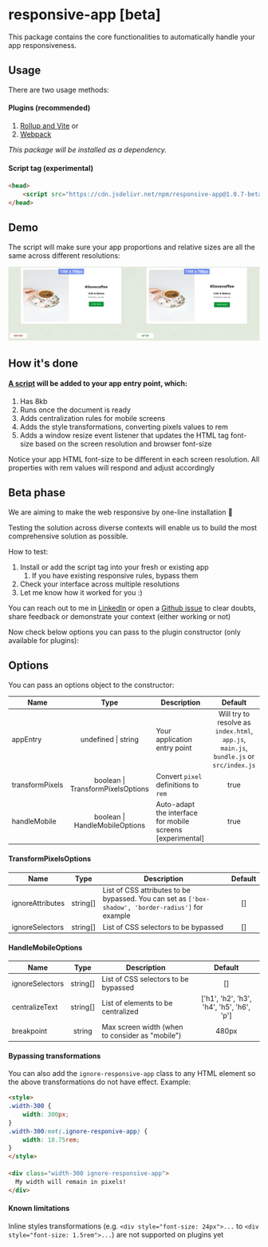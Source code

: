 # responsive-app [beta]

This package contains the core functionalities to automatically handle your app responsiveness.

## Usage

There are two usage methods:

#### Plugins (recommended)

1. [Rollup and Vite](https://www.npmjs.com/package/rollup-plugin-responsive-app) or
2. [Webpack](https://www.npmjs.com/package/webpack-plugin-responsive-app)

_This package will be installed as a dependency._

#### Script tag (experimental)

```HTML
<head>
    <script src="https://cdn.jsdelivr.net/npm/responsive-app@1.0.7-beta.0/dist/browser-bundle.min.js"></script>
</head>
```

## Demo
The script will make sure your app proportions and relative sizes are all the same across different resolutions:

![Responsive app demo](responsive-app-demo.gif)

## How it's done

#### [A script](https://github.com/arthursb2016/responsive-app/blob/master/src/script.ts) will be added to your app entry point, which:

1. Has 8kb
2. Runs once the document is ready
3. Adds centralization rules for mobile screens
4. Adds the style transformations, converting pixels values to rem
5. Adds a window resize event listener that updates the HTML tag font-size based on the screen resolution and browser font-size

Notice your app HTML font-size to be different in each screen resolution. All properties with rem values will respond and adjust accordingly

## Beta phase

We are aiming to make the web responsive by one-line installation 🚀

Testing the solution across diverse contexts will enable us to build the most comprehensive solution as possible.

How to test:

1. Install or add the script tag into your fresh or existing app
    1. If you have existing responsive rules, bypass them
2. Check your interface across multiple resolutions
3. Let me know how it worked for you :)

You can reach out to me in [LinkedIn](https://www.linkedin.com/in/artsborba/) or open a [Github issue](https://github.com/arthursb2016/responsive-app/issues) to clear doubts, share feedback or demonstrate your context (either working or not)

Now check below options you can pass to the plugin constructor (only available for plugins):


## Options

You can pass an options object to the constructor:

| Name  | Type | Description | Default | 
| ------------- |:-------------:| ------------- |:-------------:|
| appEntry  | undefined \| string | Your application entry point | Will try to resolve as `index.html`, `app.js`, `main.js`, `bundle.js` or `src/index.js` | 
| transformPixels  | boolean \| TransformPixelsOptions | Convert `pixel` definitions to `rem` | true | 
| handleMobile  | boolean \| HandleMobileOptions | Auto-adapt the interface for mobile screens [experimental] | true |

#### TransformPixelsOptions

| Name  | Type | Description | Default | 
| ------------- |:-------------:| ------------- |:-------------:|
| ignoreAttributes  | string[] | List of CSS attributes to be bypassed. You can set as `['box-shadow', 'border-radius']` for example | [] | 
| ignoreSelectors  | string[] | List of CSS selectors to be bypassed| [] | 

#### HandleMobileOptions

| Name  | Type | Description | Default | 
| ------------- |:-------------:| ------------- |:-------------:|
| ignoreSelectors  | string[] | List of CSS selectors to be bypassed| [] | 
| centralizeText | string[] | List of elements to be centralized | ['h1', 'h2', 'h3', 'h4', 'h5', 'h6', 'p'] |
| breakpoint | string | Max screen width (when to consider as "mobile") | 480px


#### Bypassing transformations

You can also add the `ignore-responsive-app` class to any HTML element so the above transformations do not have effect. Example:

```HTML
<style>
.width-300 {
    width: 300px;
}
.width-300:not(.ignore-responive-app) {
    width: 18.75rem;
}
</style>

<div class="width-300 ignore-responsive-app">
  My width will remain in pixels!
</div>
```

#### Known limitations

Inline styles transformations (e.g. `<div style="font-size: 24px">...` to `<div style="font-size: 1.5rem">...`) are not supported on plugins yet

